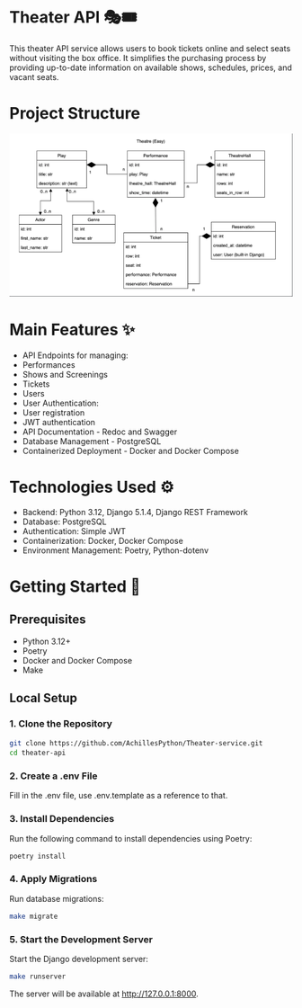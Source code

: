 # Theater API 🎭🎟️
This theater API service allows users to book tickets online and select seats without visiting the box office. It simplifies the purchasing process by providing up-to-date information on available shows, schedules, prices, and vacant seats.

# Project Structure

![models_uml.png](image/models_uml.png)

# Main Features ✨

* API Endpoints for managing:
* Performances
* Shows and Screenings
* Tickets
* Users
* User Authentication:
* User registration
* JWT authentication
* API Documentation - Redoc and Swagger
* Database Management - PostgreSQL
* Containerized Deployment - Docker and Docker Compose

# Technologies Used ⚙️

* Backend: Python 3.12, Django 5.1.4, Django REST Framework
* Database: PostgreSQL
* Authentication: Simple JWT
* Containerization: Docker, Docker Compose
* Environment Management: Poetry, Python-dotenv

# Getting Started 🐾

## Prerequisites

* Python 3.12+
* Poetry
* Docker and Docker Compose
* Make

## Local Setup

### 1. Clone the Repository
```bash
git clone https://github.com/AchillesPython/Theater-service.git
cd theater-api
```

### 2. Create a .env File

Fill in the .env file, use .env.template as a reference to that.

### 3. Install Dependencies

Run the following command to install dependencies using Poetry:
```bash
poetry install
```

### 4. Apply Migrations

Run database migrations:
```bash
make migrate
```

### 5. Start the Development Server

Start the Django development server:
```bash
make runserver
```
The server will be available at http://127.0.0.1:8000.
